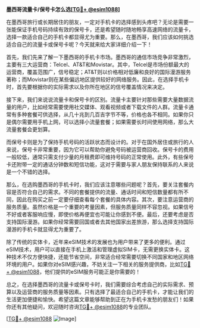 **墨西哥流量卡/保号卡怎么选[[TG💪+ @esim1088](https://t.me/s/esim1088)]**

在墨西哥旅行或长期居住的朋友，一定对手机卡的选择感到头疼吧？无论是需要一张能保证手机号码持续有效的保号卡，还是希望随时随地畅享高速网络的流量卡，选择一款适合自己的手机卡都显得尤为重要。那么，在墨西哥，我们应该如何挑选适合自己的流量卡或保号卡呢？今天就来给大家详细介绍一下！

首先，我们先来了解一下墨西哥的手机卡市场。墨西哥的通信市场竞争非常激烈，主要有三大运营商：Telcel、AT&T和Movistar。其中，Telcel是市场份额最大的运营商，覆盖范围广，信号稳定；AT&T则以价格相对低廉和良好的国际漫游服务著称；而Movistar则在某些偏远地区提供较好的网络服务。因此，在选择手机卡时，首先要根据你的实际需求以及你所在地区的信号覆盖情况来决定。

接下来，我们来说说流量卡和保号卡的区别。流量卡主要针对那些需要大量数据流量的用户，比如经常需要使用社交媒体、观看视频或者下载文件的人群。流量卡通常有多种套餐可供选择，从几十兆到几百吉字节不等，价格也各不相同。如果你只是偶尔需要用手机上网，可以选择小流量套餐；如果需要长时间使用网络，那么大流量套餐会更划算。

而保号卡则是为了保持手机号码的活跃状态而设计的。对于在国外居住或旅行的人来说，保号卡非常重要，因为它可以帮助你避免号码被运营商回收。保号卡的费用一般较低，通常只需支付少量的月租费即可维持号码的正常使用。此外，有些保号卡还附带一定的通话分钟数和短信功能，这对于需要与家人朋友保持联系的人来说是一个不错的选择。

那么，在选购墨西哥的手机卡时，我们应该注意哪些问题呢？首先，要关注套餐内容是否符合自己的需求。不同的套餐提供的流量、通话时间和短信数量都有所不同，因此在购买之前一定要仔细查看每个套餐的具体内容。其次，要注意运营商的服务质量。虽然价格是一个重要的考量因素，但服务质量同样不容忽视。如果信号不好或者客服响应慢，即使价格再便宜也可能让你感到不便。最后，还要考虑是否支持国际漫游。如果你经常需要回国或者去其他国家出差旅游，那么选择支持国际漫游的手机卡就显得尤为重要了。

除了传统的实体卡，近年来eSIM技术的发展也为用户带来了更多的便利。通过eSIM技术，用户可以直接在手机上激活和管理虚拟SIM卡，无需更换实体卡。这种技术不仅方便快捷，还能节省空间，非常适合经常需要切换不同国家和地区网络环境的用户。如果你对eSIM感兴趣，不妨关注一下相关的服务提供商，比如[TG💪+ @esim1088](https://t.me/s/esim1088)，他们提供的eSIM服务可能正是你需要的！

总之，在选择墨西哥的流量卡或保号卡时，我们需要综合考虑自己的实际需求、预算以及运营商的服务质量等因素。只有选择了最适合自己的手机卡，才能让我们的生活更加便捷和愉快。希望这篇文章能够帮助到正在为手机卡发愁的朋友们！如果你还有其他疑问，欢迎随时咨询[TG💪+ @esim1088](https://t.me/s/esim1088)的专业团队。

[[TG💪+ @esim1088](https://t.me/s/esim1088) ![Image](https://i.postimg.cc/4NQfJmqS/Snipaste-2025-05-13-00-14-12.png)]